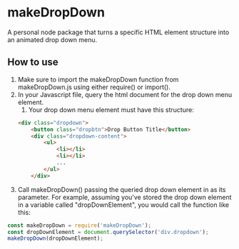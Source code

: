 # makeDropDown
A personal node package that turns a specific HTML element structure into an animated drop down menu.

## How to use ##
1. Make sure to import the makeDropDown function from makeDropDown.js using either require() or import().
2. In your Javascript file, query the html document for the drop down menu element.
    1. Your drop down menu element must have this structure:
    ```html
    <div class="dropdown">
        <button class="dropbtn">Drop Button Title</button>
        <div class="dropdown-content">
            <ul>
                <li></li>
                <li></li>
                ...
            </ul>
        </div>
    ```
3. Call makeDropDown() passing the queried drop down element in as its parameter. For example, assuming you've stored the drop down element in a variable called "dropDownElement", you would call the function like this:
```javascript
const makeDropDown = require('makeDropDown');
const dropDownElement = document.querySelector('div.dropdown');
makeDropDown(dropDownElement);
```
